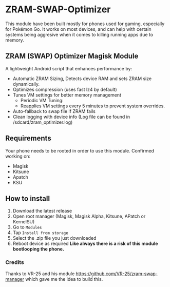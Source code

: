 # ZRAM-SWAP-Optimizer
This module have been built mostly for phones used for gaming, especially for Pokémon Go.
It works on most devices, and can help with certain systems being aggresive when it comes to killing running apps due to memory.


## ZRAM (SWAP) Optimizer Magisk Module
A lightweight Android script that enhances performance by:
* Automatic ZRAM Sizing, Detects device RAM and sets ZRAM size dynamically. 
* Optimizes compression (uses fast lz4 by default)
* Tunes VM settings for better memory management
   * Periodic VM Tuning:
   * Reapplies VM settings every 5 minutes to prevent system overrides.
* Auto-fallback to swap file if ZRAM fails
* Clean logging with device info (Log file can be found in /sdcard/zram_optimizer.log)

## Requirements
Your phone needs to be rooted in order to use this module.
Confirmed working on:
* Magisk
* Kitsune
* Apatch
* KSU

## How to install
1. Download the latest release
2. Open root manager (Magisk, Magisk Alpha, Kitsune, APatch or KernelSU)
3. Go to `Modules`
4. Tap `Install from storage`
5. Select the .zip file you just downloaded
6. Reboot device as required
**Like always there is a risk of this module bootlooping the phone.**

### Credits

Thanks to VR-25 and his module <https://github.com/VR-25/zram-swap-manager> which gave me the idea to build this.
